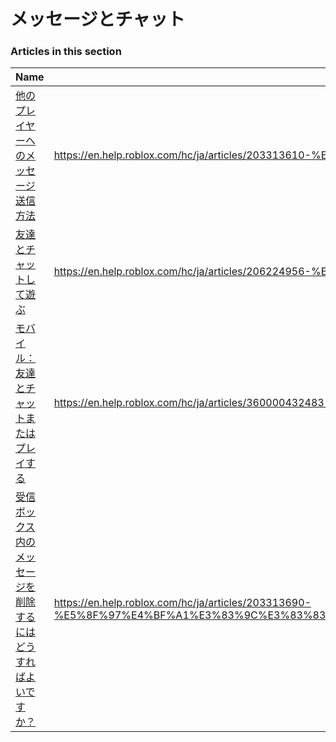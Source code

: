 # メッセージとチャット  
### Articles in this section
Name|URL
-|-
[他のプレイヤーへのメッセージ送信方法](./他のプレイヤーへのメッセージ送信方法.html) |https://en.help.roblox.com/hc/ja/articles/203313610-%E4%BB%96%E3%81%AE%E3%83%97%E3%83%AC%E3%82%A4%E3%83%A4%E3%83%BC%E3%81%B8%E3%81%AE%E3%83%A1%E3%83%83%E3%82%BB%E3%83%BC%E3%82%B8%E9%80%81%E4%BF%A1%E6%96%B9%E6%B3%95
[友達とチャットして遊ぶ](./友達とチャットして遊ぶ.html) |https://en.help.roblox.com/hc/ja/articles/206224956-%E5%8F%8B%E9%81%94%E3%81%A8%E3%83%81%E3%83%A3%E3%83%83%E3%83%88%E3%81%97%E3%81%A6%E9%81%8A%E3%81%B6
[モバイル：友達とチャットまたはプレイする](./モバイル：友達とチャットまたはプレイする.html) |https://en.help.roblox.com/hc/ja/articles/360000432483-%E3%83%A2%E3%83%90%E3%82%A4%E3%83%AB-%E5%8F%8B%E9%81%94%E3%81%A8%E3%83%81%E3%83%A3%E3%83%83%E3%83%88%E3%81%BE%E3%81%9F%E3%81%AF%E3%83%97%E3%83%AC%E3%82%A4%E3%81%99%E3%82%8B
[受信ボックス内のメッセージを削除するにはどうすればよいですか？](./受信ボックス内のメッセージを削除するにはどうすればよいですか？.html) |https://en.help.roblox.com/hc/ja/articles/203313690-%E5%8F%97%E4%BF%A1%E3%83%9C%E3%83%83%E3%82%AF%E3%82%B9%E5%86%85%E3%81%AE%E3%83%A1%E3%83%83%E3%82%BB%E3%83%BC%E3%82%B8%E3%82%92%E5%89%8A%E9%99%A4%E3%81%99%E3%82%8B%E3%81%AB%E3%81%AF%E3%81%A9%E3%81%86%E3%81%99%E3%82%8C%E3%81%B0%E3%82%88%E3%81%84%E3%81%A7%E3%81%99%E3%81%8B-